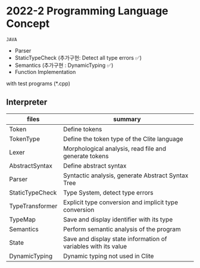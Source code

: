 # 2022-2 Programming Language Concept

`JAVA`
-  Parser
-  StaticTypeCheck (추가구현: Detect all type errors ✅)
-  Semantics (추가구현 : DynamicTyping ✅)
-  Function Implementation

with test programs (*.cpp)

## Interpreter

| files | summary |
|---|---|
| Token | Define tokens |
| TokenType | Define the token type of the Clite language |
| Lexer | Morphological analysis, read file and generate tokens |
| AbstractSyntax | Define abstract syntax |
| Parser | Syntactic analysis, generate Abstract Syntax Tree |
| StaticTypeCheck | Type System, detect type errors |
| TypeTransformer | Explicit type conversion and implicit type conversion |
| TypeMap | Save and display identifier with its type |
| Semantics | Perform semantic analysis of the program |
| State | Save and display state information of variables with its value |
| DynamicTyping | Dynamic typing not used in Clite |
